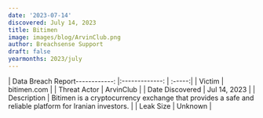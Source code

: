 ```yaml
---
date: '2023-07-14'
discovered: July 14, 2023
title: Bitimen
image: images/blog/ArvinClub.png
author: Breachsense Support
draft: false
yearmonths: 2023/july
---
```


| Data Breach Report------------:     |:-------------:    | :-----:|
| Victim      | bitimen.com      | 
| Threat Actor      | ArvinClub      | 
| Date Discovered      | Jul 14, 2023      | 
| Description      | Bitimen is a cryptocurrency exchange that provides a safe and reliable platform for Iranian investors.      | 
| Leak Size      | Unknown      | 


